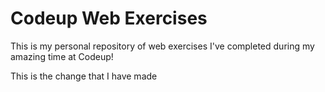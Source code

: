  # Codeup Web Exercises

 This is my personal repository of web exercises
 I've completed during my amazing time at Codeup!

 This is the change that I have made